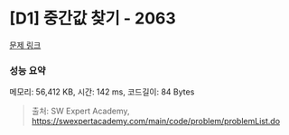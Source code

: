 # [D1] 중간값 찾기 - 2063 

[문제 링크](https://swexpertacademy.com/main/code/problem/problemDetail.do?contestProbId=AV5QPsXKA2UDFAUq) 

### 성능 요약

메모리: 56,412 KB, 시간: 142 ms, 코드길이: 84 Bytes



> 출처: SW Expert Academy, https://swexpertacademy.com/main/code/problem/problemList.do